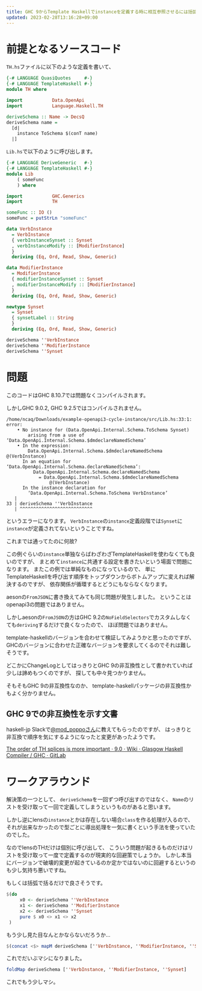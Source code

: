 ```yaml
---
title: GHC 9からTemplate Haskellでinstanceを定義する時に相互参照させるには括弧で括る
updated: 2023-02-28T13:16:28+09:00
---
```


# 前提となるソースコード

`TH.hs`ファイルに以下のような定義を書いて、

~~~hs
{-# LANGUAGE QuasiQuotes     #-}
{-# LANGUAGE TemplateHaskell #-}
module TH where

import           Data.OpenApi
import           Language.Haskell.TH

deriveSchema :: Name -> DecsQ
deriveSchema name =
  [d|
    instance ToSchema $(conT name)
  |]
~~~

`Lib.hs`で以下のように呼び出します。

~~~hs
{-# LANGUAGE DeriveGeneric   #-}
{-# LANGUAGE TemplateHaskell #-}
module Lib
    ( someFunc
    ) where

import           GHC.Generics
import           TH

someFunc :: IO ()
someFunc = putStrLn "someFunc"

data VerbInstance
  = VerbInstance
  { verbInstanceSynset :: Synset
  , verbInstanceModify :: [ModifierInstance]
  }
  deriving (Eq, Ord, Read, Show, Generic)

data ModifierInstance
  = ModifierInstance
  { modifierInstanceSynset :: Synset
  , modifierInstanceModify :: [ModifierInstance]
  }
  deriving (Eq, Ord, Read, Show, Generic)

newtype Synset
  = Synset
  { synsetLabel :: String
  }
  deriving (Eq, Ord, Read, Show, Generic)

deriveSchema ''VerbInstance
deriveSchema ''ModifierInstance
deriveSchema ''Synset
~~~

# 問題

このコードはGHC 8.10.7では問題なくコンパイルされます。

しかしGHC 9.0.2, GHC 9.2.5ではコンパイルされません。

~~~
/home/ncaq/Downloads/example-openapi3-cycle-instance/src/Lib.hs:33:1: error:
    • No instance for (Data.OpenApi.Internal.Schema.ToSchema Synset)
        arising from a use of ‘Data.OpenApi.Internal.Schema.$dmdeclareNamedSchema’
    • In the expression:
        Data.OpenApi.Internal.Schema.$dmdeclareNamedSchema @(VerbInstance)
      In an equation for ‘Data.OpenApi.Internal.Schema.declareNamedSchema’:
          Data.OpenApi.Internal.Schema.declareNamedSchema
            = Data.OpenApi.Internal.Schema.$dmdeclareNamedSchema
                @(VerbInstance)
      In the instance declaration for
        ‘Data.OpenApi.Internal.Schema.ToSchema VerbInstance’
   |
33 | deriveSchema ''VerbInstance
   | ^^^^^^^^^^^^^^^^^^^^^^^^^^^
~~~

というエラーになります。
`VerbInstance`の`instance`定義段階では`Synset`に`instance`が定義されてないということですね。

これまでは通ってたのに何故?

この例ぐらいの`instance`単独ならばわざわざTemplateHaskellを使わなくても良いのですが、
まとめて`instance`に共通する設定を書きたいという場面で問題になります。
またこの例では単純なものになっているので、
単にTemplateHaskellを呼び出す順序をトップダウンからボトムアップに変えれば解決するのですが、
依存関係が循環するとどうにもならなくなります。

aesonの`FromJSON`に書き換えてみても同じ問題が発生しました。
ということはopenapi3の問題ではありません。

しかしaesonの`FromJSON`の方はGHC 9.2の`NoFieldSelectors`でカスタムしなくても`deriving`するだけで良くなったので、
ほぼ問題ではありません。

template-haskellのバージョンを合わせて検証してみようかと思ったのですが、
GHCのバージョンに合わせた正確なバージョンを要求してくるのでそれは難しそうです。

どこかにChangeLogとしてはっきりとGHC 9の非互換性として書かれていれば少しは諦めもつくのですが、
探しても中々見つかりません。

そもそもGHC 9の非互換性なのか、
template-haskellパッケージの非互換性かもよく分かりません。

## GHC 9での非互換性を示す文書

haskell-jp Slackで[@mod_poppoさん](https://twitter.com/mod_poppo)に教えてもらったのですが、
はっきりと非互換で順序を気にするようになったと変更があったようです。

[The order of TH splices is more important · 9.0 · Wiki · Glasgow Haskell Compiler / GHC · GitLab](https://gitlab.haskell.org/ghc/ghc/-/wikis/migration/9.0#the-order-of-th-splices-is-more-important)

# ワークアラウンド

解決策の一つとして、
`deriveSchema`を一回ずつ呼び出すのではなく、
`Name`のリストを受け取って一回で定義してしまうというものがあると思います。

しかし逆にlensの`instance`とかは存在しない場合`class`を作る処理が入るので、
それが出来なかったので型ごとに導出処理を一気に書くという手法を使っていたのでした。

なのでlensのTHだけは個別に呼び出して、
こういう問題が起きるものだけはリストを受け取って一度で定義するのが現実的な回避策でしょうか。
しかし本当にバージョンで破壊的変更が起きているのか定かではないのに回避するというのも少し気持ち悪いですね。

もしくは括弧で括るだけで良さそうです。

~~~hs
$(do
     x0 <- deriveSchema ''VerbInstance
     x1 <- deriveSchema ''ModifierInstance
     x2 <- deriveSchema ''Synset
     pure $ x0 <> x1 <> x2
 )
~~~

もう少し見た目なんとかならないだろうか…

~~~hs
$(concat <$> mapM deriveSchema [''VerbInstance, ''ModifierInstance, ''Synset])
~~~

これでだいぶマシになりました。

~~~hs
foldMap deriveSchema [''VerbInstance, ''ModifierInstance, ''Synset]
~~~

これでもう少しマシ。
